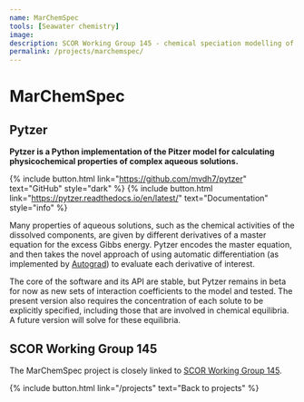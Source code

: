 ```yaml
---
name: MarChemSpec
tools: [Seawater chemistry]
image:
description: SCOR Working Group 145 - chemical speciation modelling of seawater for the 21<sup>st</sup> century.
permalink: /projects/marchemspec/
---
```


# **MarChemSpec**

## Pytzer

**Pytzer is a Python implementation of the Pitzer model for calculating physicochemical properties of complex aqueous solutions.**

{% include button.html link="https://github.com/mvdh7/pytzer" text="GitHub" style="dark" %}
{% include button.html link="https://pytzer.readthedocs.io/en/latest/" text="Documentation" style="info" %}
<!--{% include button.html link="https://raw.githubusercontent.com/mvdh7/mvdh7.github.io/master/citations/Humphreys2015Calkulate.bib" text="Citation" style="light" %}-->

Many properties of aqueous solutions, such as the chemical activities of the dissolved components, are given by different derivatives of a master equation for the excess Gibbs energy. Pytzer encodes the master equation, and then takes the novel approach of using automatic differentiation (as implemented by [Autograd](https://github.com/HIPS/autograd)) to evaluate each derivative of interest.

The core of the software and its API are stable, but Pytzer remains in beta for now as new sets of interaction coefficients to the model and tested. The present version also requires the concentration of each solute to be explicitly specified, including those that are involved in chemical equilibria. A future version will solve for these equilibria.

## SCOR Working Group 145

The MarChemSpec project is closely linked to [SCOR Working Group 145](http://marchemspec.org/).

<p class="text-center">
{% include button.html link="/projects" text="Back to projects" %}
</p>
